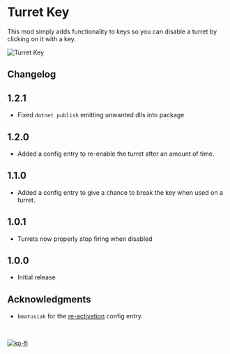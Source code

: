 # Turret Key

This mod simply adds functionality to keys so you can disable a turret by clicking on it with a key.

![Turret Key](https://github.com/nomnomab/lc-turret-key/blob/434b4581b7a7e9ce9ac69c53a7bf0b780e86c8e9/images/preview.png?raw=true)

## Changelog

## 1.2.1

- Fixed `dotnet publish` emitting unwanted dlls into package

## 1.2.0

- Added a config entry to re-enable the turret after an amount of time.

## 1.1.0

- Added a config entry to give a chance to break the key when used on a turret.

## 1.0.1

- Turrets now properly stop firing when disabled

## 1.0.0

- Initial release

## Acknowledgments

- `bmatusiak` for the [re-activation](https://github.com/nomnomab/lc-turret-key/pull/6) config entry.

<br/>

[![ko-fi](https://ko-fi.com/img/githubbutton_sm.svg)](https://ko-fi.com/B0B6R2Z9U)